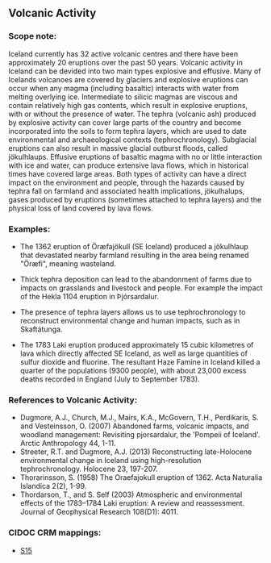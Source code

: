 ## Volcanic Activity

###  Scope note: 

Iceland currently has 32 active volcanic centres and there have been approximately 20 eruptions over the past 50 years. Volcanic activity in Iceland can be devided into two main types explosive and effusive. Many of Icelands volcanoes are covered by glaciers and explosive eruptions can occur when any magma (including basaltic) interacts with water from melting overlying ice. Intermediate to silicic magmas are viscous and contain relatively high gas contents, which result in explosive eruptions, with or without the presence of water. The tephra (volcanic ash) produced by explosive activity can cover large parts of the country and become incorporated into the soils to form tephra layers, which are used to date environmental and archaeological contexts (tephrochronology). Subglacial eruptions can also result in massive glacial outburst floods, called jökulhlaups. Effusive eruptions of basaltic magma with no or little interaction with ice and water, can produce extensive lava flows, which in historical times have covered large areas. Both types of activity can have a direct impact on the environment and people, through the hazards caused by tephra fall on farmland and associated health implications, jökulhalups, gases produced by eruptions (sometimes attached to tephra layers) and the physical loss of land covered by lava flows. 

### Examples: 

* The 1362 eruption of Öræfajökull (SE Iceland) produced a jökulhlaup that devastated nearby farmland resulting in the area being renamed "Öræfi", meaning wasteland.

* Thick tephra deposition can lead to the abandonment of farms due to impacts on grasslands and livestock and people. For example the impact of the Hekla 1104 eruption in Þjórsardalur.

* The presence of tephra layers allows us to use tephrochronology to reconstruct environmental change and human impacts, such as in Skaftátunga.

* The 1783 Laki eruption produced approximately 15 cubic kilometres of lava which directly affected SE Iceland, as well as large quantities of sulfur dioxide and fluorine. The resultant Haze Famine in Iceland killed a quarter of the populations (9300 people), with about 23,000 excess deaths recorded in England (July to September 1783).


### References to Volcanic Activity:

* Dugmore, A.J., Church, M.J., Mairs, K.A., McGovern, T.H., Perdikaris, S. and Vesteinsson, O. (2007) Abandoned farms, volcanic impacts, and woodland management: Revisiting pjorsardalur, the 'Pompeii of Iceland'. Arctic Anthropology  44, 1-11.
* Streeter, R.T. and Dugmore, A.J. (2013) Reconstructing late-Holocene environmental change in Iceland using high-resolution tephrochronology. Holocene  23, 197-207.
* Thorarinsson, S. (1958) The Oraefajokull eruption of 1362. Acta Naturalia Islandica  2(2), 1-99.
* Thordarson, T., and S. Self (2003) Atmospheric and environmental effects of the 1783–1784 Laki eruption: A review and reassessment. Journal of Geophysical Research 108(D1): 4011.

### CIDOC CRM mappings: 

* [S15](http://www.ics.forth.gr/isl/CRMsci/S15_Observable_Entity)